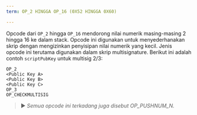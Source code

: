 ```yaml
---
term: OP_2 HINGGA OP_16 (0X52 HINGGA 0X60)

---
```

Opcode dari `OP_2` hingga `OP_16` mendorong nilai numerik masing-masing 2 hingga 16 ke dalam stack. Opcode ini digunakan untuk menyederhanakan skrip dengan mengizinkan penyisipan nilai numerik yang kecil. Jenis opcode ini terutama digunakan dalam skrip multisignature. Berikut ini adalah contoh `scriptPubKey` untuk multisig 2/3:

```text
OP_2
<Public Key A>
<Public Key B>
<Public Key C>
OP_3
OP_CHECKMULTISIG
```

> ► *Semua opcode ini terkadang juga disebut OP_PUSHNUM_N.*